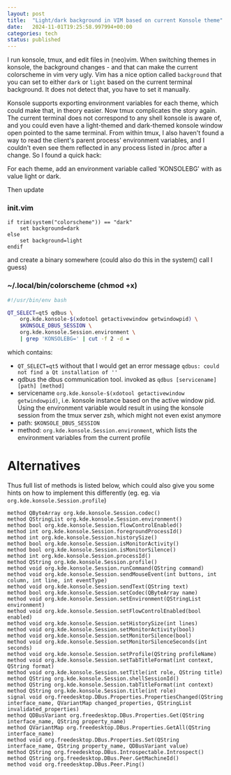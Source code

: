```yaml
---
layout: post
title:  "Light/dark background in VIM based on current Konsole theme"
date:   2024-11-01T19:25:58.997994+00:00
categories: tech
status: published
---
```


I run konsole, tmux, and edit files in (neo)vim.
When switching themes in konsole, the background changes - and that can make the current colorscheme in vim very ugly.
Vim has a nice option called `background` that you can set to either `dark` or `light` based on the current terminal background.
It does not detect that, you have to set it manually.


Konsole supports exporting environment variables for each theme, which could make that, in theory easier.
Now tmux complicates the story again. The current terminal does not correspond to any shell konsole is aware of, and you could even have a light-themed and dark-themed konsole window open pointed to the same terminal.
From within tmux, I also haven't found a way to read the client's parent process' environment variables, and I couldn't even see them reflected in any process listed in /proc after a change.
So I found a quick hack:

For each theme, add an environment variable called 'KONSOLEBG' with as value light or dark.

Then update

### init.vim

```vim
if trim(system("colorscheme")) == "dark"
    set background=dark
else
    set background=light
endif
```

and create a binary somewhere (could also do this in the system() call I guess)

### ~/.local/bin/colorscheme (chmod +x)

```sh
#!/usr/bin/env bash

QT_SELECT=qt5 qdbus \
    org.kde.konsole-$(xdotool getactivewindow getwindowpid) \
    $KONSOLE_DBUS_SESSION \
    org.kde.konsole.Session.environment \
    | grep 'KONSOLEBG=' | cut -f 2 -d =
```

which contains:

 - `QT_SELECT=qt5` without that I would get an error message `qdbus: could not find a Qt installation of ''`
 - qdbus the dbus communication tool. invoked as `qdbus [servicename] [path] [method]`
 - servicename `org.kde.konsole-$(xdotool getactivewindow getwindowpid)`, i.e. konsole instance based on the active window pid. Using the environment variable would result in using the konsole session from the tmux server zsh, which might not even exist anymore
 - path: `$KONSOLE_DBUS_SESSION`
 - method:  `org.kde.konsole.Session.environment`, which lists the environment variables from the current profile



# Alternatives

Thus full list of methods is listed below, which could also give you some hints on how to implement this differently (eg.
eg. via `org.kde.konsole.Session.profile`)



```
method QByteArray org.kde.konsole.Session.codec()
method QStringList org.kde.konsole.Session.environment()
method bool org.kde.konsole.Session.flowControlEnabled()
method int org.kde.konsole.Session.foregroundProcessId()
method int org.kde.konsole.Session.historySize()
method bool org.kde.konsole.Session.isMonitorActivity()
method bool org.kde.konsole.Session.isMonitorSilence()
method int org.kde.konsole.Session.processId()
method QString org.kde.konsole.Session.profile()
method void org.kde.konsole.Session.runCommand(QString command)
method void org.kde.konsole.Session.sendMouseEvent(int buttons, int column, int line, int eventType)
method void org.kde.konsole.Session.sendText(QString text)
method bool org.kde.konsole.Session.setCodec(QByteArray name)
method void org.kde.konsole.Session.setEnvironment(QStringList environment)
method void org.kde.konsole.Session.setFlowControlEnabled(bool enabled)
method void org.kde.konsole.Session.setHistorySize(int lines)
method void org.kde.konsole.Session.setMonitorActivity(bool)
method void org.kde.konsole.Session.setMonitorSilence(bool)
method void org.kde.konsole.Session.setMonitorSilenceSeconds(int seconds)
method void org.kde.konsole.Session.setProfile(QString profileName)
method void org.kde.konsole.Session.setTabTitleFormat(int context, QString format)
method void org.kde.konsole.Session.setTitle(int role, QString title)
method QString org.kde.konsole.Session.shellSessionId()
method QString org.kde.konsole.Session.tabTitleFormat(int context)
method QString org.kde.konsole.Session.title(int role)
signal void org.freedesktop.DBus.Properties.PropertiesChanged(QString interface_name, QVariantMap changed_properties, QStringList invalidated_properties)
method QDBusVariant org.freedesktop.DBus.Properties.Get(QString interface_name, QString property_name)
method QVariantMap org.freedesktop.DBus.Properties.GetAll(QString interface_name)
method void org.freedesktop.DBus.Properties.Set(QString interface_name, QString property_name, QDBusVariant value)
method QString org.freedesktop.DBus.Introspectable.Introspect()
method QString org.freedesktop.DBus.Peer.GetMachineId()
method void org.freedesktop.DBus.Peer.Ping()
```
